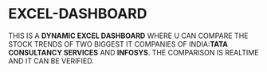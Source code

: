 # EXCEL-DASHBOARD

THIS IS A **DYNAMIC EXCEL DASHBOARD** WHERE U CAN COMPARE THE STOCK TRENDS OF TWO BIGGEST IT COMPANIES OF INDIA:**TATA CONSULTANCY SERVICES** AND **INFOSYS**.
THE COMPARISON IS REALTIME AND IT CAN BE VERIFIED.
